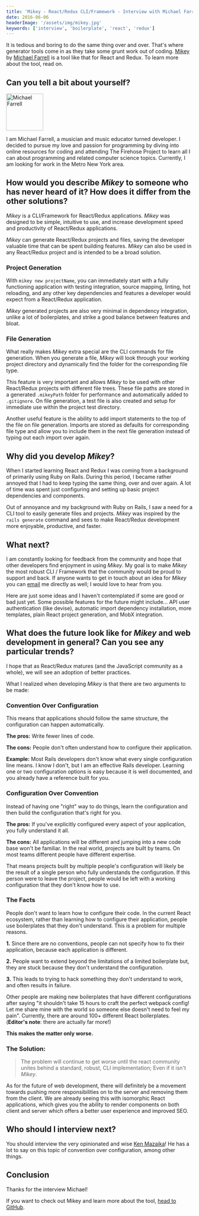 ```yaml
---
title: 'Mikey - React/Redux CLI/Framework - Interview with Michael Farrell'
date: 2016-06-06
headerImage: '/assets/img/mikey.jpg'
keywords: ['interview', 'boilerplate', 'react', 'redux']
---
```


It is tedious and boring to do the same thing over and over. That's where generator tools come in as they take some grunt work out of coding. [Mikey](https://github.com/Mikeysax/mikey) by [Michael Farrell](https://twitter.com/FarrellJazz) is a tool like that for React and Redux. To learn more about the tool, read on.

## Can you tell a bit about yourself?

<p>
<span class="author">
  <img src="https://secure.gravatar.com/avatar/5549c6f94f271b3cedd522e6b9d930b1?s=200" alt="Michael Farrell" class='author' width='100' height='100' />
</span>

I am Michael Farrell, a musician and music educator turned developer. I decided to pursue my love and passion for programming by diving into online resources for coding and attending The Firehose Project to learn all I can about programming and related computer science topics. Currently, I am looking for work in the Metro New York area.
</p>

## How would you describe *Mikey* to someone who has never heard of it? How does it differ from the other solutions?

*Mikey* is a CLI/Framework for React/Redux applications. *Mikey* was designed to be simple, intuitive to use, and increase development speed and productivity of React/Redux applications.

*Mikey* can generate React/Redux projects and files, saving the developer valuable time that can be spent building features. *Mikey* can also be used in any React/Redux project and is intended to be a broad solution.

### Project Generation

With `mikey new projectName`, you can immediately start with a fully functioning application with testing integration, source mapping, linting, hot reloading, and any other key dependencies and features a developer would expect from a React/Redux application.

*Mikey* generated projects are also very minimal in dependency integration, unlike a lot of boilerplates, and strike a good balance between features and bloat.

### File Generation

What really makes *Mikey* extra special are the CLI commands for file generation. When you generate a file, *Mikey* will look through your working project directory and dynamically find the folder for the corresponding file type.

This feature is very important and allows *Mikey* to be used with other React/Redux projects with different file trees. These file paths are stored in a generated `.mikeyPath` folder for performance and automatically added to `.gitignore`. On file generation, a test file is also created and setup for immediate use within the project test directory.

Another useful feature is the ability to add import statements to the top of the file on file generation. Imports are stored as defaults for corresponding file type and allow you to include them in the next file generation instead of typing out each import over again.

## Why did you develop *Mikey*?

When I started learning React and Redux I was coming from a background of primarily using Ruby on Rails. During this period, I became rather annoyed that I had to keep typing the same thing, over and over again. A lot of time was spent just configuring and setting up basic project dependencies and components.

Out of annoyance and my background with Ruby on Rails, I saw a need for a CLI tool to easily generate files and projects. *Mikey* was inspired by the `rails generate` command and sees to make React/Redux development more enjoyable, productive, and faster.

## What next?

I am constantly looking for feedback from the community and hope that other developers find enjoyment in using *Mikey*. My goal is to make *Mikey* the most robust CLI / Framework that the community would be proud to support and back. If anyone wants to get in touch about an idea for *Mikey* you can [email](mailto:michaelfarrelldev@gmail.com) me directly as well; I would love to hear from you.

Here are just some ideas and I haven't contemplated if some are good or bad just yet. Some possible features for the future might include... API user authentication (like devise), automatic import dependency installation, more templates, plain React project generation, and MobX integration.

## What does the future look like for *Mikey* and web development in general? Can you see any particular trends?

I hope that as React/Redux matures (and the JavaScript community as a whole), we will see an adoption of better practices.

What I realized when developing *Mikey* is that there are two arguments to be made:

### Convention Over Configuration

This means that applications should follow the same structure, the configuration can happen automatically.

**The pros:** Write fewer lines of code.

**The cons:** People don't often understand how to configure their application.

**Example:** Most Rails developers don't know what every single configuration line means. I know I don't, but I am an effective Rails developer. Learning one or two configuration options is easy because it is well documented, and you already have a reference built for you.

### Configuration Over Convention

Instead of having one "right" way to do things, learn the configuration and then build the configuration that's right for you.

**The pros:** If you've explicitly configured every aspect of your application, you fully understand it all.

**The cons:** All applications will be different and jumping into a new code base won't be familiar. In the real world, projects are built by teams. On most teams different people have different expertise.

That means projects built by multiple people's configuration will likely be the result of a single person who fully understands the configuration. If this person were to leave the project, people would be left with a working configuration that they don't know how to use.

### The Facts

People don't want to learn how to configure their code. In the current React ecosystem, rather than learning how to configure their application, people use boilerplates that they don't understand. This is a problem for multiple reasons.

**1.** Since there are no conventions, people can not specify how to fix their application, because each application is different.

**2.** People want to extend beyond the limitations of a limited boilerplate but, they are stuck because they don't understand the configuration.

**3.** This leads to trying to hack something they don't understand to work, and often results in failure.

Other people are making new boilerplates that have different configurations after saying "it shouldn't take 15 hours to craft the perfect webpack config! Let me share mine with the world so someone else doesn't need to feel my pain". Currently, there are around 100+ different React boilerplates. (**Editor's note**: there are actually far more!)

**This makes the matter only worse.**

### The Solution:

> The problem will continue to get worse until the react community unites behind a standard, robust, CLI implementation; Even if it isn't *Mikey*.

As for the future of web development, there will definitely be a movement towards pushing more responsibilities on to the server and removing them from the client. We are already seeing this with isomorphic React applications, which gives you the ability to render components on both client and server which offers a better user experience and improved SEO.

## Who should I interview next?

You should interview the very opinionated and wise [Ken Mazaika](https://twitter.com/kenmazaika)! He has a lot to say on this topic of convention over configuration, among other things.

## Conclusion

Thanks for the interview Michael!

If you want to check out Mikey and learn more about the tool, [head to GitHub](https://github.com/Mikeysax/mikey).
